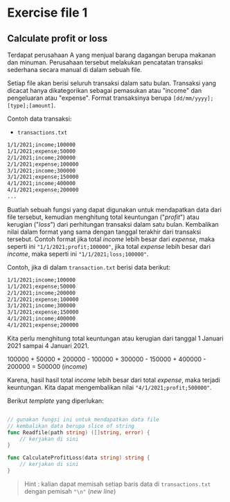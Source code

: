 # Exercise file 1

## Calculate profit or loss

Terdapat perusahaan A yang menjual barang dagangan berupa makanan dan minuman. Perusahaan tersebut melakukan pencatatan transaksi sederhana secara manual di dalam sebuah file.

Setiap file akan berisi seluruh transaksi dalam satu bulan. Transaksi yang dicacat hanya dikategorikan sebagai pemasukan atau "income" dan pengeluaran atau "expense". Format transaksinya berupa `[dd/mm/yyyy];[type];[amount]`.

Contoh data transaksi:

- `transactions.txt`

```txt
1/1/2021;income;100000
1/1/2021;expense;50000
2/1/2021;income;200000
2/1/2021;expense;100000
3/1/2021;income;300000
3/1/2021;expense;150000
4/1/2021;income;400000
4/1/2021;expense;200000
...
```

Buatlah sebuah fungsi yang dapat digunakan untuk mendapatkan data dari file tersebut, kemudian menghitung total keuntungan ("_profit_") atau kerugian ("_loss_") dari perhitungan transaksi dalam satu bulan. Kembalikan nilai dalam format yang sama dengan tanggal terakhir dari transaksi tersebut. Contoh format jika total _income_ lebih besar dari _expense_, maka seperti ini `"1/1/2021;profit;100000"`, jika total _expense_ lebih besar dari _income_, maka seperti ini `"1/1/2021;loss;100000"`.

Contoh, jika di dalam `transaction.txt` berisi data berikut:

```txt
1/1/2021;income;100000
1/1/2021;expense;50000
2/1/2021;income;200000
2/1/2021;expense;100000
3/1/2021;income;300000
3/1/2021;expense;150000
4/1/2021;income;400000
4/1/2021;expense;200000
```

Kita perlu menghitung total keuntungan atau kerugian dari tanggal 1 Januari 2021 sampai 4 Januari 2021.

100000 + 50000 + 200000 - 100000 + 300000 - 150000 + 400000 - 200000 = 500000 (_income_)

Karena, hasil hasil total _income_ lebih besar dari total _expense_, maka terjadi keuntungan. Kita dapat mengembalikan nilai `"4/1/2021;profit;500000"`.

Berikut _template_ yang diperlukan:

```go

// gunakan fungsi ini untuk mendapatkan data file
// kembalikan data berupa slice of string
func Readfile(path string) ([]string, error) {
    // kerjakan di sini
}

func CalculateProfitLoss(data string) string {
    // kerjakan di sini
}
```

> Hint : kalian dapat memisah setiap baris data di `transactions.txt` dengan pemisah `"\n"` (_new line_)
